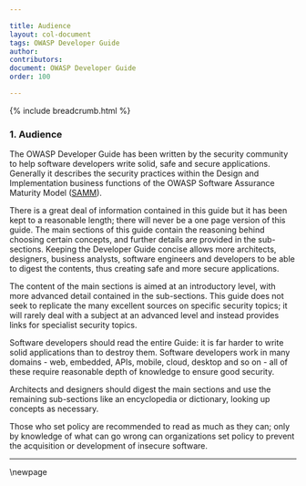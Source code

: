 ```yaml
---

title: Audience
layout: col-document
tags: OWASP Developer Guide
author:
contributors:
document: OWASP Developer Guide
order: 100

---
```


{% include breadcrumb.html %}
### 1. Audience

The OWASP Developer Guide has been written by the security community to help software developers write solid, safe and secure applications.
Generally it describes the security practices within the Design and Implementation business functions
of the OWASP Software Assurance Maturity Model ([SAMM][samm]).

There is a great deal of information contained in this guide but it has been kept to a reasonable length;
there will never be a one page version of this guide.
The main sections of this guide contain the reasoning behind choosing certain concepts, and further details are provided in the sub-sections.
Keeping the Developer Guide concise allows more architects, designers, business analysts,
software engineers and developers to be able to digest the contents, thus creating safe and more secure applications.

The content of the main sections is aimed at an introductory level, with more advanced detail contained in the sub-sections.
This guide does not seek to replicate the many excellent sources on specific security topics;
it will rarely deal with a subject at an advanced level and instead provides links for specialist security topics.

Software developers should read the entire Guide: it is far harder to write solid applications than to destroy them.
Software developers work in many domains - web, embedded, APIs, mobile, cloud, desktop and so on -
all of these require reasonable depth of knowledge to ensure good security.

Architects and designers should digest the main sections and use the remaining sub-sections like an encyclopedia or dictionary,
looking up concepts as necessary.

Those who set policy are recommended to read as much as they can;
only by knowledge of what can go wrong can organizations set policy to prevent the acquisition or development of insecure software.

[samm]: https://owaspsamm.org/about/

---

\newpage
